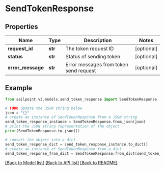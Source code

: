 # SendTokenResponse


## Properties

Name | Type | Description | Notes
------------ | ------------- | ------------- | -------------
**request_id** | **str** | The token request ID | [optional] 
**status** | **str** | Status of sending token | [optional] 
**error_message** | **str** | Error messages from token send request | [optional] 

## Example

```python
from sailpoint.v3.models.send_token_response import SendTokenResponse

# TODO update the JSON string below
json = "{}"
# create an instance of SendTokenResponse from a JSON string
send_token_response_instance = SendTokenResponse.from_json(json)
# print the JSON string representation of the object
print(SendTokenResponse.to_json())

# convert the object into a dict
send_token_response_dict = send_token_response_instance.to_dict()
# create an instance of SendTokenResponse from a dict
send_token_response_from_dict = SendTokenResponse.from_dict(send_token_response_dict)
```
[[Back to Model list]](../README.md#documentation-for-models) [[Back to API list]](../README.md#documentation-for-api-endpoints) [[Back to README]](../README.md)


